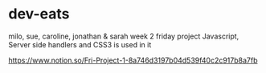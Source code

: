 # dev-eats

milo, sue, caroline, jonathan &amp; sarah week 2 friday project
Javascript, Server side handlers and CSS3 is used in it

https://www.notion.so/Fri-Project-1-8a746d3197b04d539f40c2c917b8a7fb
